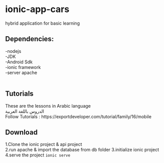 # ionic-app-cars
hybrid application for basic learning
<h2>Dependencies:</h2>
-nodejs<br/>
-JDK<br/>
-Android Sdk<br/>
-ionic framework<br/>
-server apache<br/>
<br/>

<h2>Tutorials</h2>
These are the lessons in Arabic language<br/>
الدروس باللغة العربية <br/>
Follow Tutorials : https://exportdeveloper.com/tutorial/family/16/mobile
<h2>Download</h2>
1.Clone the ionic project & api project<br/>
2.run apache & import the database from db folder
3.initialize ionic project
4.serve the project <code>ionic serve</code>
